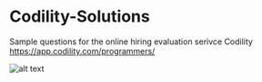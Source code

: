 # Codility-Solutions

Sample questions for the online hiring evaluation serivce Codility
https://app.codility.com/programmers/

![alt text](http://geekgirlscarrots.org/wp-content/uploads/2015/06/Codility-znak-tmp-copy.png)

